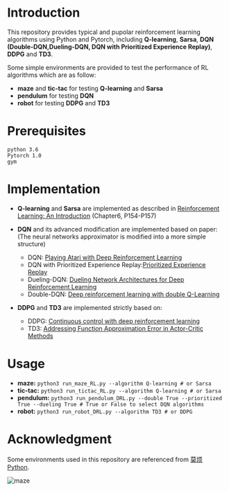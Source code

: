 # Introduction
This repository provides typical and pupolar reinforcement learning algorithms using Python and Pytorch, including **Q-learning**, **Sarsa**, **DQN (Double-DQN,Dueling-DQN, DQN with Prioritized Experience Replay)**, **DDPG** and **TD3**.

Some simple environments are provided to test the performance of RL algorithms which are as follow:
- **maze** and **tic-tac** for testing **Q-learning** and **Sarsa** 
- **pendulum** for testing **DQN**
- **robot** for testing **DDPG** and **TD3**

# Prerequisites
```
python 3.6
Pytorch 1.0
gym
```

# Implementation 
- **Q-learning** and **Sarsa** are implemented as described in [Reinforcement Learning:
An Introduction](https://web.stanford.edu/class/psych209/Readings/SuttonBartoIPRLBook2ndEd.pdf) (Chapter6, P154-P157)

- **DQN** and its advanced modification are implemented based on paper: (The neural networks approximator is modified into a more simple structure)
  - DQN: [Playing Atari with Deep Reinforcement Learning](https://arxiv.org/abs/1312.5602)
  - DQN with Prioritized Experience Replay:[Prioritized Experience Replay](https://arxiv.org/pdf/1511.05952v3.pdf)
  - Dueling-DQN: [Dueling Network Architectures for Deep Reinforcement Learning](http://proceedings.mlr.press/v48/wangf16.pdf)
  - Double-DQN: [Deep reinforcement learning with double Q-Learning](https://arxiv.org/pdf/1509.06461.pdf)

- **DDPG** and **TD3** are implemented strictly based on:
  - DDPG: [Continuous control with deep reinforcement learning](https://arxiv.org/abs/1509.02971)
  - TD3: [Addressing Function Approximation Error in Actor-Critic Methods](https://arxiv.org/pdf/1802.09477.pdf)

# Usage
- **maze:** `python3 run_maze_RL.py --algorithm Q-learning # or Sarsa`
- **tic-tac:** `python3 run_tictac_RL.py --algorithm Q-learning # or Sarsa`
- **pendulum:** `python3 run_pendulum_DRL.py --double True --prioritized True --dueling True # True or False to select DQN algorithms`
- **robot:** `python3 run_robot_DRL.py --algorithm TD3 # or DDPG`

# Acknowledgment
Some environments used in this repository are referenced from [莫烦 Python](https://morvanzhou.github.io/tutorials/).

![maze](https://github.com/yuecideng/RL-Pytorch-simple_cases/blob/master/figures/pendulum.jpg)

